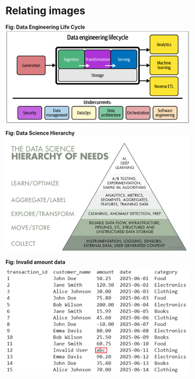 # Relating images
**Fig: Data Engineering Life Cycle**
![Data Engineering Life Cycle](data_engineering_life_cycle.png)

**Fig: Data Science Hierarchy**
![Data Science Hierarchy](data_science_hierarchy.png)

**Fig: Invalid amount data**

![Invalid amount data](invalid_amount.png)
